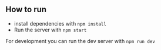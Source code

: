 ## How to run

- install dependencies with `npm install`
- Run the server with `npm start`

For development you can run the dev server with `npm run dev`
